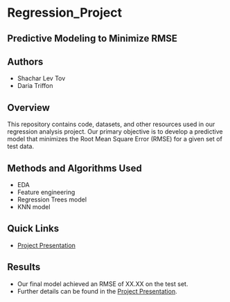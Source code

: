 # Regression_Project
## Predictive Modeling to Minimize RMSE

## Authors
- Shachar Lev Tov
- Daria Triffon
  
## Overview
This repository contains code, datasets, and other resources used in our regression analysis project. Our primary objective is to develop a predictive model that minimizes the Root Mean Square Error (RMSE) for a given set of test data.

## Methods and Algorithms Used
- EDA
- Feature engineering
- Regression Trees model
- KNN model

## Quick Links
- [Project Presentation](https://docs.google.com/presentation/d/1tIXeV3bZ6SR-5HhjHxH1BFxQJz19aeUfg5kwWmlSxr8/edit#slide=id.g2797aa4669e_0_23)

## Results
- Our final model achieved an RMSE of XX.XX on the test set.
- Further details can be found in the [Project Presentation](https://docs.google.com/presentation/d/1tIXeV3bZ6SR-5HhjHxH1BFxQJz19aeUfg5kwWmlSxr8/edit#slide=id.g2797aa4669e_0_23).
